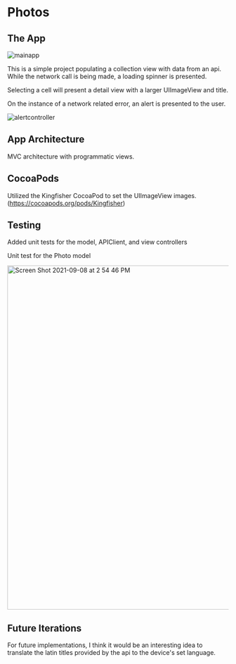 
# Photos

## The App

![mainapp](https://user-images.githubusercontent.com/55723318/132568457-a7f43f52-16df-4b1b-bc51-2923de0590f1.gif)

This is a simple project populating a collection view with data from an api.
While the network call is being made, a loading spinner is presented.

Selecting a cell will present a detail view with a larger UIImageView and title.

On the instance of a network related error, an alert is presented to the user.

![alertcontroller](https://user-images.githubusercontent.com/55723318/132568813-609450b0-94b8-4243-b453-7c7c2c49ed0a.gif)

## App Architecture

MVC architecture with programmatic views.

## CocoaPods

Utilized the Kingfisher CocoaPod to set the UIImageView images.
(https://cocoapods.org/pods/Kingfisher)

## Testing

Added unit tests for the model, APIClient, and view controllers

Unit test for the Photo model

<img width="781" alt="Screen Shot 2021-09-08 at 2 54 46 PM" src="https://user-images.githubusercontent.com/55723318/132568335-d2bc83e4-27b6-431e-ba3e-0f8a5d856cee.png">

## Future Iterations

For future implementations, I think it would be an interesting idea to translate the latin titles provided by the api to the device's set language.

